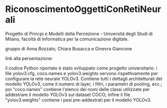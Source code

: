 # RiconoscimentoOggettiConRetiNeurali

Progetto di Princpi e Modelli della Percezione - Università degli Studi di Milano, facoltà di Informatica per la comunicazione digitale.

gruppo di Anna Bozzato, Chiara Busacca e Ginevra Giancone

link alla persentazione:


il codice Python riportato è stato sviluppato come progetto universitario. i file yolov3.cfg, coco.names e yolov3.weights servono rispettivamente per configurare la rete neurale YOLOv3. Contiene tutti i dettagli architetturali del modello YOLOv3, come il numero di layer, i filtri, i parametri di pooling, ecc.; poi "coco.names" contiene l'elenco dei nomi delle classi utilizzate per addestrare il modello YOLOv3 sul dataset COCO; infine il file "yolov3.weights" contiene i pesi pre-addestrati per il modello YOLOv3.

